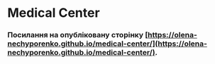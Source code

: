 # Medical Center

### Посилання на опубліковану сторінку [https://olena-nechyporenko.github.io/medical-center/](https://olena-nechyporenko.github.io/medical-center/).
